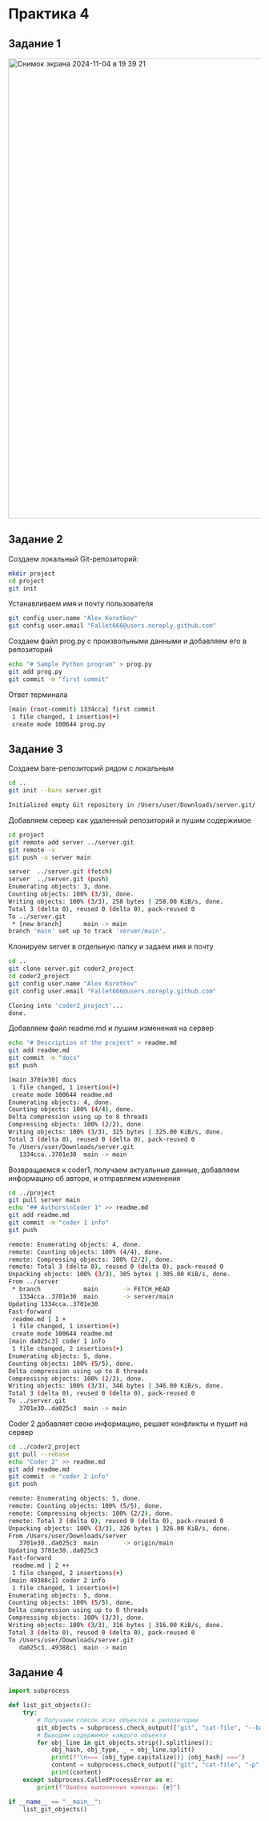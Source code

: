 # Практика 4

## Задание 1

<img width="919" alt="Снимок экрана 2024-11-04 в 19 39 21" src="https://github.com/user-attachments/assets/06909d97-1574-45cf-8795-1924018a0d13">

## Задание 2

Создаем локальный Git-репозиторий:
```bash
mkdir project
cd project
git init
```
Устанавливаем имя и почту пользователя 
```bash
git config user.name "Alex Korotkov"
git config user.email "Fallet666@users.noreply.github.com"
```
Создаем файл prog.py с произвольными данными и добавляем его в репозиторий
```bash
echo "# Sample Python program" > prog.py
git add prog.py
git commit -m "first commit"
```
Ответ терминала
```bash
[main (root-commit) 1334cca] first commit
 1 file changed, 1 insertion(+)
 create mode 100644 prog.py
```

## Задание 3

Создаем bare-репозиторий рядом с локальным
```bash
cd ..
git init --bare server.git
```

```bash
Initialized empty Git repository in /Users/user/Downloads/server.git/
```

Добавляем сервер как удаленный репозиторий и пушим содержимое
```bash
cd project
git remote add server ../server.git
git remote -v
git push -u server main
```
```bash
server	../server.git (fetch)
server	../server.git (push)
Enumerating objects: 3, done.
Counting objects: 100% (3/3), done.
Writing objects: 100% (3/3), 258 bytes | 258.00 KiB/s, done.
Total 3 (delta 0), reused 0 (delta 0), pack-reused 0
To ../server.git
 * [new branch]      main -> main
branch 'main' set up to track 'server/main'.
```

Клонируем server в отдельную папку и задаем имя и почту
```bash
cd ..
git clone server.git coder2_project
cd coder2_project
git config user.name "Alex Korotkov"
git config user.email "Fallet666@users.noreply.github.com"
```
```bash
Cloning into 'coder2_project'...
done.
```

Добавляем файл readme.md и пушим изменения на сервер
```bash
echo "# Description of the project" > readme.md
git add readme.md
git commit -m "docs"
git push
```
```bash
[main 3701e30] docs
 1 file changed, 1 insertion(+)
 create mode 100644 readme.md
Enumerating objects: 4, done.
Counting objects: 100% (4/4), done.
Delta compression using up to 8 threads
Compressing objects: 100% (2/2), done.
Writing objects: 100% (3/3), 325 bytes | 325.00 KiB/s, done.
Total 3 (delta 0), reused 0 (delta 0), pack-reused 0
To /Users/user/Downloads/server.git
   1334cca..3701e30  main -> main
```

Возвращаемся к coder1, получаем актуальные данные, добавляем информацию об авторе, и отправляем изменения
```bash
cd ../project
git pull server main
echo "## Authors\nCoder 1" >> readme.md
git add readme.md
git commit -m "coder 1 info"
git push
```
```bash
remote: Enumerating objects: 4, done.
remote: Counting objects: 100% (4/4), done.
remote: Compressing objects: 100% (2/2), done.
remote: Total 3 (delta 0), reused 0 (delta 0), pack-reused 0
Unpacking objects: 100% (3/3), 305 bytes | 305.00 KiB/s, done.
From ../server
 * branch            main       -> FETCH_HEAD
   1334cca..3701e30  main       -> server/main
Updating 1334cca..3701e30
Fast-forward
 readme.md | 1 +
 1 file changed, 1 insertion(+)
 create mode 100644 readme.md
[main da025c3] coder 1 info
 1 file changed, 2 insertions(+)
Enumerating objects: 5, done.
Counting objects: 100% (5/5), done.
Delta compression using up to 8 threads
Compressing objects: 100% (2/2), done.
Writing objects: 100% (3/3), 346 bytes | 346.00 KiB/s, done.
Total 3 (delta 0), reused 0 (delta 0), pack-reused 0
To ../server.git
   3701e30..da025c3  main -> main
```

Coder 2 добавляет свою информацию, решает конфликты и пушит на сервер
```bash
cd ../coder2_project
git pull --rebase
echo "Coder 2" >> readme.md
git add readme.md
git commit -m "coder 2 info"
git push
```
```bash
remote: Enumerating objects: 5, done.
remote: Counting objects: 100% (5/5), done.
remote: Compressing objects: 100% (2/2), done.
remote: Total 3 (delta 0), reused 0 (delta 0), pack-reused 0
Unpacking objects: 100% (3/3), 326 bytes | 326.00 KiB/s, done.
From /Users/user/Downloads/server
   3701e30..da025c3  main       -> origin/main
Updating 3701e30..da025c3
Fast-forward
 readme.md | 2 ++
 1 file changed, 2 insertions(+)
[main 49388c1] coder 2 info
 1 file changed, 1 insertion(+)
Enumerating objects: 5, done.
Counting objects: 100% (5/5), done.
Delta compression using up to 8 threads
Compressing objects: 100% (3/3), done.
Writing objects: 100% (3/3), 316 bytes | 316.00 KiB/s, done.
Total 3 (delta 0), reused 0 (delta 0), pack-reused 0
To /Users/user/Downloads/server.git
   da025c3..49388c1  main -> main
```

## Задание 4
```python
import subprocess

def list_git_objects():
    try:
        # Получаем список всех объектов в репозитории
        git_objects = subprocess.check_output(["git", "cat-file", "--batch-check"], universal_newlines=True)
        # Выводим содержимое каждого объекта
        for obj_line in git_objects.strip().splitlines():
            obj_hash, obj_type, _ = obj_line.split()
            print(f"\n=== {obj_type.capitalize()} {obj_hash} ===")
            content = subprocess.check_output(["git", "cat-file", "-p", obj_hash], universal_newlines=True)
            print(content)
    except subprocess.CalledProcessError as e:
        print(f"Ошибка выполнения команды: {e}")

if __name__ == "__main__":
    list_git_objects()
```

